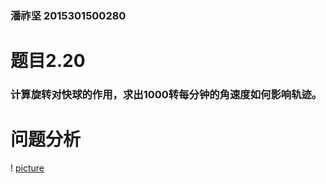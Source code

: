 ### 潘祚坚 2015301500280

# 题目2.20
### 计算旋转对快球的作用，求出1000转每分钟的角速度如何影响轨迹。

# 问题分析
! [picture](https://github.com/paaaaaan/Computational_physics_2015301500280/blob/5.0/picture4.png)
